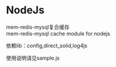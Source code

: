 # NodeJs<br />
mem-redis-mysql复合缓存<br />
mem-redis-mysql cache module for nodejs<br />

依赖lib：config,direct_solid,log4js

使用说明请见sample.js
